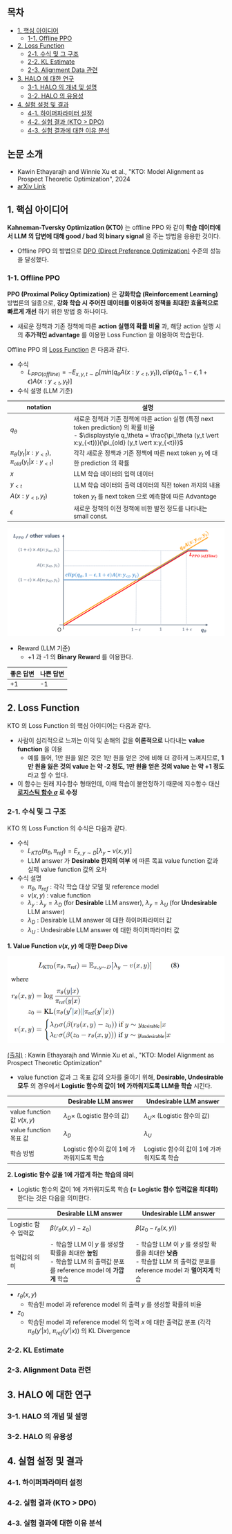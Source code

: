 ## 목차

* [1. 핵심 아이디어](#1-핵심-아이디어)
  * [1-1. Offline PPO](#1-1-offline-ppo)
* [2. Loss Function](#2-loss-function)
  * [2-1. 수식 및 그 구조](#2-1-수식-및-그-구조) 
  * [2-2. KL Estimate](#2-2-kl-estimate)
  * [2-3. Alignment Data 관련](#2-3-alignment-data-관련)
* [3. HALO 에 대한 연구](#3-halo-에-대한-연구)
  * [3-1. HALO 의 개념 및 설명](#3-1-halo-의-개념-및-설명)
  * [3-2. HALO 의 유용성](#3-2-halo-의-유용성)
* [4. 실험 설정 및 결과](#4-실험-설정-및-결과)
  * [4-1. 하이퍼파라미터 설정](#4-1-하이퍼파라미터-설정) 
  * [4-2. 실험 결과 (KTO > DPO)](#4-2-실험-결과-kto--dpo)
  * [4-3. 실험 결과에 대한 이유 분석](#4-3-실험-결과에-대한-이유-분석)

## 논문 소개

* Kawin Ethayarajh and Winnie Xu et al., "KTO: Model Alignment as Prospect Theoretic Optimization", 2024
* [arXiv Link](https://arxiv.org/pdf/2402.01306)

## 1. 핵심 아이디어

**Kahneman-Tversky Optimization (KTO)** 는 offline PPO 와 같이 **학습 데이터에서 LLM 의 답변에 대해 good / bad 의 binary signal** 을 주는 방법을 응용한 것이다.

* Offline PPO 의 방법으로 [DPO (Direct Preference Optimization)](../../AI%20Basics/LLM%20Basics/LLM_기초_Fine_Tuning_DPO_ORPO.md#2-dpo-direct-preference-optimization) 수준의 성능을 달성했다.

### 1-1. Offline PPO

**PPO (Proximal Policy Optimization)** 은 **강화학습 (Reinforcement Learning)** 방법론의 일종으로, **강화 학습 시 주어진 데이터를 이용하여 정책을 최대한 효율적으로 빠르게 개선** 하기 위한 방법 중 하나이다.

* 새로운 정책과 기존 정책에 따른 **action 실행의 확률 비율** 과, 해당 action 실행 시의 **추가적인 advantage** 를 이용한 Loss Function 을 이용하여 학습한다.

Offline PPO 의 [Loss Function](../../AI%20Basics/Deep%20Learning%20Basics/딥러닝_기초_Loss_function.md) 은 다음과 같다.

* 수식
  * $L_{PPO (offline)} = -E_{x,y,t \sim D}[min(q_\theta A(x:y_{<t},y_t)), clip(q_\theta, 1-\epsilon, 1+\epsilon) A(x:y_{<t},y_t)]$
* 수식 설명 (LLM 기준)

| notation                                                            | 설명                                                                                                                                                                    |
|---------------------------------------------------------------------|-----------------------------------------------------------------------------------------------------------------------------------------------------------------------|
| $q_\theta$                                                          | 새로운 정책과 기존 정책에 따른 action 실행 (특정 next token prediction) 의 확률 비율<br>- $\displaystyle q_\theta = \frac{\pi_\theta (y_t \vert x:y_{<t})}{\pi_{old} (y_t \vert x:y_{<t})}$ |
| $\pi_\theta (y_t \vert x:y_{<t})$, $\pi_{old} (y_t \vert x:y_{<t})$ | 각각 새로운 정책과 기존 정책에 따른 next token $y_t$ 에 대한 prediction 의 확률                                                                                                            |
| $x$                                                                 | LLM 학습 데이터의 입력 데이터                                                                                                                                                    |
| $y_{<t}$                                                            | LLM 학습 데이터의 출력 데이터의 직전 token 까지의 내용                                                                                                                                   |
| $A(x:y_{<t},y_t)$                                                   | token $y_t$ 를 next token 으로 예측함에 따른 Advantage                                                                                                                         |
| $\epsilon$                                                          | 새로운 정책의 이전 정책에 비한 발전 정도를 나타내는 small const.                                                                                                                            |

![image](../images/LLM_KTO_1.PNG)

* Reward (LLM 기준)
  * +1 과 -1 의 **Binary Reward** 를 이용한다.

| 좋은 답변 | 나쁜 답변 |
|-------|-------|
| +1    | -1    |

## 2. Loss Function

KTO 의 Loss Function 의 핵심 아이디어는 다음과 같다.

* 사람이 심리적으로 느끼는 이익 및 손해의 값을 **이론적으로** 나타내는 **value function** 을 이용
  * 예를 들어, 1만 원을 잃은 것은 1만 원을 얻은 것에 비해 더 강하게 느껴지므로, **1만 원을 잃은 것의 value 는 약 -2 정도, 1만 원을 얻은 것의 value 는 약 +1 정도** 라고 할 수 있다. 
* 이 함수는 원래 지수함수 형태인데, 이때 학습이 불안정하기 때문에 지수함수 대신 **[로지스틱 함수 $\sigma$](../../AI%20Basics/Machine%20Learning%20Models/머신러닝_모델_Linear_Logistic_Regression.md#3-logistic-regression) 로 수정**

### 2-1. 수식 및 그 구조

KTO 의 Loss Function 의 수식은 다음과 같다.

* 수식
  * $L_{KTO}(\pi_\theta, \pi_{ref}) = E_{x,y \sim D}[\lambda_y - v(x, y)]$
  * LLM answer 가 **Desirable 한지의 여부** 에 따른 목표 value function 값과 실제 value function 값의 오차
* 수식 설명
  * $\pi_\theta$, $\pi_{ref}$ : 각각 학습 대상 모델 및 reference model
  * $v(x, y)$ : value function
  * $\lambda_y$ : $\lambda_y = \lambda_D$ (for **Desirable** LLM answer), $\lambda_y = \lambda_U$ (for **Undesirable** LLM answer)
  * $\lambda_D$ : Desirable LLM answer 에 대한 하이퍼파라미터 값
  * $\lambda_U$ : Undesirable LLM answer 에 대한 하이퍼파라미터 값

**1. Value Function $v(x, y)$ 에 대한 Deep Dive**

![image](../images/LLM_KTO_2.PNG)

[(출처)](https://arxiv.org/pdf/2402.01306) : Kawin Ethayarajh and Winnie Xu et al., "KTO: Model Alignment as Prospect Theoretic Optimization"

* value function 값과 그 목표 값의 오차를 줄이기 위해, **Desirable, Undesirable 모두** 의 경우에서 **Logistic 함수의 값이 1에 가까워지도록 LLM을 학습** 시킨다.

|                            | **Desirable** LLM answer            | **Undesirable** LLM answer          |
|----------------------------|-------------------------------------|-------------------------------------|
| value function 값 $v(x, y)$ | $\lambda_D \times$ (Logistic 함수의 값) | $\lambda_U \times$ (Logistic 함수의 값) |
| value function 목표 값        | $\lambda_D$                         | $\lambda_U$                         |
| 학습 방법                      | Logistic 함수의 값이 1에 가까워지도록 학습        | Logistic 함수의 값이 1에 가까워지도록 학습        |

**2. Logistic 함수 값을 1에 가깝게 하는 학습의 의미**

* Logistic 함수의 값이 1에 가까워지도록 학습 **(= Logistic 함수 입력값을 최대화)** 한다는 것은 다음을 의미한다.

|                 | **Desirable** LLM answer                                                                 | **Undesirable** LLM answer                                                                |
|-----------------|------------------------------------------------------------------------------------------|-------------------------------------------------------------------------------------------|
| Logistic 함수 입력값 | $\beta (r_\theta(x, y) - z_0)$                                                           | $\beta (z_0 - r_\theta(x, y))$                                                            |
| 입력값의 의미         | - 학습할 LLM 이 $y$ 를 생성할 확률을 최대한 **높임**<br>- 학습할 LLM 의 출력값 분포를 reference model 에 **가깝게** 학습 | - 학습할 LLM 이 $y$ 를 생성할 확률을 최대한 **낮춤**<br>- 학습할 LLM 의 출력값 분포를 reference model 과 **멀어지게** 학습 |

* $r_\theta(x, y)$
  * 학습된 model 과 reference model 의 출력 $y$ 를 생성할 확률의 비율
* $z_0$
  * 학습된 model 과 reference model 의 입력 $x$ 에 대한 출력값 분포 (각각 $\pi_\theta (y'|x)$, $\pi_{ref} (y'|x)$) 의 KL Divergence

### 2-2. KL Estimate

### 2-3. Alignment Data 관련

## 3. HALO 에 대한 연구

### 3-1. HALO 의 개념 및 설명

### 3-2. HALO 의 유용성

## 4. 실험 설정 및 결과

### 4-1. 하이퍼파라미터 설정

### 4-2. 실험 결과 (KTO > DPO)

### 4-3. 실험 결과에 대한 이유 분석
